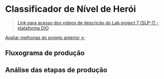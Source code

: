 # Classificador de Nível de Herói

> [Link para acesso dos videos de descrição do Lab project 7 (SLP-7) - plataforma DIO](https://web.dio.me/project/classificador-de-nivel-de-heroi/learning/760a7dbe-0e47-49d8-a364-680a7394e947)

[Avaliar melhorias do projeto anterior <- ](https://github.com/SrtaZuzza/classificador-heroi)

## Fluxograma de produção

## Análise das etapas de produção


